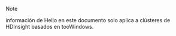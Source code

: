 > [!NOTE]
> información de Hello en este documento solo aplica a clústeres de HDInsight basados en tooWindows.
> 
> 

